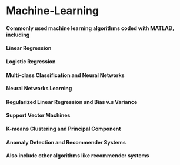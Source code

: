 # Machine-Learning
#### Commonly used machine learning algorithms coded with MATLAB，including

#### Linear Regression	
#### Logistic Regression	
#### Multi-class Classification and Neural Networks	
#### Neural Networks Learning	
#### Regularized Linear Regression and Bias v.s Variance	
#### Support Vector Machines
#### K-means Clustering and Principal Component
#### Anomaly Detection and Recommender Systems

#### Also include other algorithms like recommender systems
